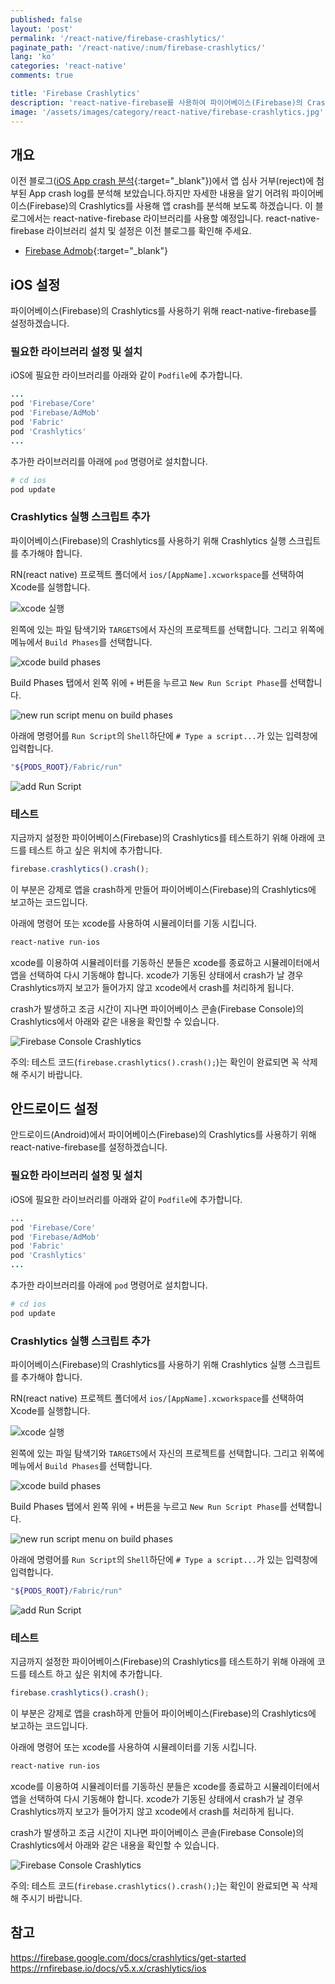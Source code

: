```yaml
---
published: false
layout: 'post'
permalink: '/react-native/firebase-crashlytics/'
paginate_path: '/react-native/:num/firebase-crashlytics/'
lang: 'ko'
categories: 'react-native'
comments: true

title: 'Firebase Crashlytics'
description: 'react-native-firebase를 사용하여 파이어베이스(Firebase)의 Crashlytics로 앱에서 crash가 발생했을 때 내용을 분석해봅시다.'
image: '/assets/images/category/react-native/firebase-crashlytics.jpg'
---
```



## 개요
이전 블로그([iOS App crash 분석]({{site.url}}/{{page.categories}}/ios-app-crash-debugging/){:target="_blank"})에서 앱 심사 거부(reject)에 첨부된 App crash log를 분석해 보았습니다.하지만 자세한 내용을 알기 어려워 파이어베이스(Firebase)의 Crashlytics를 사용해 앱 crash를 분석해 보도록 하겠습니다. 이 블로그에서는 react-native-firebase 라이브러리를 사용할 예정입니다. react-native-firebase 라이브러리 설치 및 설정은 이전 블로그를 확인해 주세요.

- [Firebase Admob]({{site.url}}/{{page.categories}}/react-native-firebase-admob/){:target="_blank"}

## iOS 설정
파이어베이스(Firebase)의 Crashlytics를 사용하기 위해 react-native-firebase를 설정하겠습니다.

### 필요한 라이브러리 설정 및 설치
iOS에 필요한 라이브러리를 아래와 같이 ```Podfile```에 추가합니다.

```ruby
...
pod 'Firebase/Core'
pod 'Firebase/AdMob'
pod 'Fabric'
pod 'Crashlytics'
...
```

추가한 라이브러리를 아래에 ```pod``` 명령어로 설치합니다.

```bash
# cd ios
pod update
```

### Crashlytics 실행 스크립트 추가
파이어베이스(Firebase)의 Crashlytics를 사용하기 위해 Crashlytics 실행 스크립트를 추가해야 합니다.

RN(react native) 프로젝트 폴더에서 ```ios/[AppName].xcworkspace```를 선택하여 Xcode를 실행합니다.

![xcode 실행](/assets/images/category/react-native/firebase-crashlytics/execute_xcode.png)

왼쪽에 있는 파일 탐색기와 ```TARGETS```에서 자신의 프로젝트를 선택합니다. 그리고 위쪽에 메뉴에서 ```Build Phases```를 선택합니다.

![xcode build phases](/assets/images/category/react-native/firebase-crashlytics/build_phases.png)

Build Phases 탭에서 왼쪽 위에 ```+``` 버튼을 누르고 ```New Run Script Phase```를 선택합니다.

![new run script menu on build phases](/assets/images/category/react-native/firebase-crashlytics/new_run_script.png)

아래에 명령어를 ```Run Script```의 ```Shell```하단에 ```# Type a script...```가 있는 입력창에 입력합니다.

```bash
"${PODS_ROOT}/Fabric/run"
```

![add Run Script](/assets/images/category/react-native/firebase-crashlytics/add_run_script.png)

### 테스트
지금까지 설정한 파이어베이스(Firebase)의 Crashlytics를 테스트하기 위해 아래에 코드를 테스트 하고 싶은 위치에 추가합니다.

```js
firebase.crashlytics().crash();
```

이 부분은 강제로 앱을 crash하게 만들어 파이어베이스(Firebase)의 Crashlytics에 보고하는 코드입니다.

아래에 명령어 또는 xcode를 사용하여 시뮬레이터를 기동 시킵니다.

```bash
react-native run-ios
```

xcode를 이용하여 시뮬레이터를 기동하신 분들은 xcode를 종료하고 시뮬레이터에서 앱을 선택하여 다시 기동해야 합니다. xcode가 기동된 상태에서 crash가 날 경우 Crashlytics까지 보고가 들어가지 않고 xcode에서 crash를 처리하게 됩니다.

crash가 발생하고 조금 시간이 지나면 파이어베이스 콘솔(Firebase Console)의 Crashlytics에서 아래와 같은 내용을 확인할 수 있습니다.

![Firebase Console Crashlytics](/assets/images/category/react-native/firebase-crashlytics/firebase_crashlytics.png)

주의: 테스트 코드(```firebase.crashlytics().crash();```)는 확인이 완료되면 꼭 삭제해 주시기 바랍니다.

## 안드로이드 설정
안드로이드(Android)에서 파이어베이스(Firebase)의 Crashlytics를 사용하기 위해 react-native-firebase를 설정하겠습니다.

### 필요한 라이브러리 설정 및 설치
iOS에 필요한 라이브러리를 아래와 같이 ```Podfile```에 추가합니다.

```ruby
...
pod 'Firebase/Core'
pod 'Firebase/AdMob'
pod 'Fabric'
pod 'Crashlytics'
...
```

추가한 라이브러리를 아래에 ```pod``` 명령어로 설치합니다.

```bash
# cd ios
pod update
```

### Crashlytics 실행 스크립트 추가
파이어베이스(Firebase)의 Crashlytics를 사용하기 위해 Crashlytics 실행 스크립트를 추가해야 합니다.

RN(react native) 프로젝트 폴더에서 ```ios/[AppName].xcworkspace```를 선택하여 Xcode를 실행합니다.

![xcode 실행](/assets/images/category/react-native/firebase-crashlytics/execute_xcode.png)

왼쪽에 있는 파일 탐색기와 ```TARGETS```에서 자신의 프로젝트를 선택합니다. 그리고 위쪽에 메뉴에서 ```Build Phases```를 선택합니다.

![xcode build phases](/assets/images/category/react-native/firebase-crashlytics/build_phases.png)

Build Phases 탭에서 왼쪽 위에 ```+``` 버튼을 누르고 ```New Run Script Phase```를 선택합니다.

![new run script menu on build phases](/assets/images/category/react-native/firebase-crashlytics/new_run_script.png)

아래에 명령어를 ```Run Script```의 ```Shell```하단에 ```# Type a script...```가 있는 입력창에 입력합니다.

```bash
"${PODS_ROOT}/Fabric/run"
```

![add Run Script](/assets/images/category/react-native/firebase-crashlytics/add_run_script.png)

### 테스트
지금까지 설정한 파이어베이스(Firebase)의 Crashlytics를 테스트하기 위해 아래에 코드를 테스트 하고 싶은 위치에 추가합니다.

```js
firebase.crashlytics().crash();
```

이 부분은 강제로 앱을 crash하게 만들어 파이어베이스(Firebase)의 Crashlytics에 보고하는 코드입니다.

아래에 명령어 또는 xcode를 사용하여 시뮬레이터를 기동 시킵니다.

```bash
react-native run-ios
```

xcode를 이용하여 시뮬레이터를 기동하신 분들은 xcode를 종료하고 시뮬레이터에서 앱을 선택하여 다시 기동해야 합니다. xcode가 기동된 상태에서 crash가 날 경우 Crashlytics까지 보고가 들어가지 않고 xcode에서 crash를 처리하게 됩니다.

crash가 발생하고 조금 시간이 지나면 파이어베이스 콘솔(Firebase Console)의 Crashlytics에서 아래와 같은 내용을 확인할 수 있습니다.

![Firebase Console Crashlytics](/assets/images/category/react-native/firebase-crashlytics/firebase_crashlytics.png)

주의: 테스트 코드(```firebase.crashlytics().crash();```)는 확인이 완료되면 꼭 삭제해 주시기 바랍니다.




## 참고
https://firebase.google.com/docs/crashlytics/get-started
https://rnfirebase.io/docs/v5.x.x/crashlytics/ios